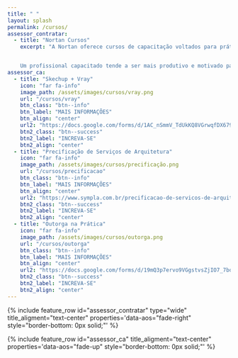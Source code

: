 ```yaml
---
title: " "
layout: splash
permalink: /cursos/
assessor_contratar:
  - title: "Nortan Cursos"
    excerpt: "A Nortan oferece cursos de capacitação voltados para prática profissional em arquitetura e engenharias. Nosso objetivo é aprimorar os conhecimentos e impulsionar a vida profissional dos nossos alunos e, para isso, oferecemos cursos rápidos, com alta carga de conhecimento e ministrados por profissionais experientes e atuantes no mercado de trabalho.


    Um profissional capacitado tende a ser mais produtivo e motivado para alcançar metas e objetivos mais desafiadores. __Venha aprender com a gente__."
assessor_ca:
  - title: "Skechup + Vray"
    icon: "far fa-info"
    image_path: /assets/images/cursos/vray.png
    url: "/cursos/vray"
    btn_class: "btn--info"
    btn_label: "MAIS INFORMAÇÕES"
    btn_align: "center"
    url2: "https://docs.google.com/forms/d/1AC_nSmmV_TdUkKQ8VGrwqfDX6797F8GTTOpCvcWcRWA"
    btn2_class: "btn--success"
    btn2_label: "INCREVA-SE"
    btn2_align: "center"
  - title: "Precificação de Serviços de Arquitetura"
    icon: "far fa-info"
    image_path: /assets/images/cursos/precificação.png
    url: "/cursos/precificacao"
    btn_class: "btn--info"
    btn_label: "MAIS INFORMAÇÕES"
    btn_align: "center"
    url2: "https://www.sympla.com.br/precificacao-de-servicos-de-arquitetura-como-cobrar-por-hora-de-trabalho__1286923"
    btn2_class: "btn--success"
    btn2_label: "INCREVA-SE"
    btn2_align: "center"
  - title: "Outorga na Prática"
    icon: "far fa-info"
    image_path: /assets/images/cursos/outorga.png
    url: "/cursos/outorga"
    btn_class: "btn--info"
    btn_label: "MAIS INFORMAÇÕES"
    btn_align: "center"
    url2: "https://docs.google.com/forms/d/19mQ3p7ervo9VGgstvsZjIO7_7bqpEgMIODDAhUIu2F0"
    btn2_class: "btn--success"
    btn2_label: "INCREVA-SE"
    btn2_align: "center"
---
```


{% include feature_row id="assessor_contratar" type="wide" title_aligment="text-center" properties='data-aos="fade-right" style="border-bottom: 0px solid;"' %}

{% include feature_row id="assessor_ca" title_aligment="text-center" properties='data-aos="fade-up" style="border-bottom: 0px solid;"' %}
